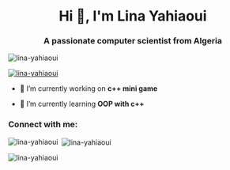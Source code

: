 <h1 align="center">Hi 👋, I'm Lina Yahiaoui</h1>
<h3 align="center">A passionate computer scientist from Algeria</h3>

<p align="left"> <img src="https://komarev.com/ghpvc/?username=lina-yahiaoui&label=Profile%20views&color=0e75b6&style=flat" alt="lina-yahiaoui" /> </p>

<p align="left"> <a href="https://github.com/ryo-ma/github-profile-trophy"><img src="https://github-profile-trophy.vercel.app/?username=lina-yahiaoui" alt="lina-yahiaoui" /></a> </p>

- 🔭 I’m currently working on **c++ mini game**

- 🌱 I’m currently learning **OOP with c++**

<h3 align="left">Connect with me:</h3>
<p align="left">
</p>


<p><img align="left" src="https://github-readme-stats.vercel.app/api/top-langs?username=lina-yahiaoui&show_icons=true&locale=en&layout=compact" alt="lina-yahiaoui" /></p>

<p>&nbsp;<img align="center" src="https://github-readme-stats.vercel.app/api?username=lina-yahiaoui&show_icons=true&locale=en" alt="lina-yahiaoui" /></p>

<p><img align="center" src="https://github-readme-streak-stats.herokuapp.com/?user=lina-yahiaoui&" alt="lina-yahiaoui" /></p>
